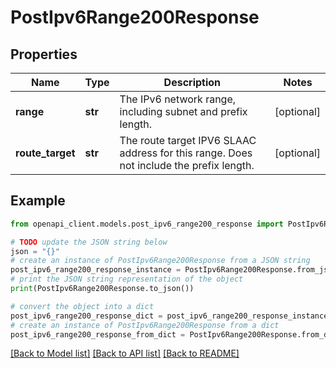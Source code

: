 # PostIpv6Range200Response


## Properties

Name | Type | Description | Notes
------------ | ------------- | ------------- | -------------
**range** | **str** | The IPv6 network range, including subnet and prefix length. | [optional] 
**route_target** | **str** | The route target IPV6 SLAAC address for this range. Does not include the prefix length. | [optional] 

## Example

```python
from openapi_client.models.post_ipv6_range200_response import PostIpv6Range200Response

# TODO update the JSON string below
json = "{}"
# create an instance of PostIpv6Range200Response from a JSON string
post_ipv6_range200_response_instance = PostIpv6Range200Response.from_json(json)
# print the JSON string representation of the object
print(PostIpv6Range200Response.to_json())

# convert the object into a dict
post_ipv6_range200_response_dict = post_ipv6_range200_response_instance.to_dict()
# create an instance of PostIpv6Range200Response from a dict
post_ipv6_range200_response_from_dict = PostIpv6Range200Response.from_dict(post_ipv6_range200_response_dict)
```
[[Back to Model list]](../README.md#documentation-for-models) [[Back to API list]](../README.md#documentation-for-api-endpoints) [[Back to README]](../README.md)


